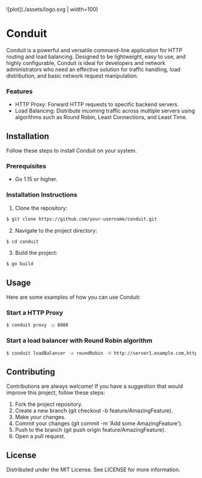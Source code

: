 ![plot](./assets/logo.svg | width=100)

# Conduit
Conduit is a powerful and versatile command-line application for HTTP routing and load balancing. Designed to be lightweight, easy to use, and highly configurable, Conduit is ideal for developers and network administrators who need an effective solution for traffic handling, load distribution, and basic network request manipulation.

### Features
- HTTP Proxy: Forward HTTP requests to specific backend servers.
- Load Balancing: Distribute incoming traffic across multiple servers using algorithms such as Round Robin, Least Connections, and Least Time.

## Installation
Follow these steps to install Conduit on your system.

### Prerequisites
- Go 1.15 or higher.

### Installation Instructions
1. Clone the repository:
```bash
$ git clone https://github.com/your-username/conduit.git
```
2. Navigate to the project directory:
```bash
$ cd conduit
```

3. Build the project:
```bash
$ go build
```

## Usage

Here are some examples of how you can use Conduit:

### Start a HTTP Proxy
```bash
$ conduit proxy -p 8080
```

### Start a load balancer with Round Robin algorithm
```bash
$ conduit loadBalancer -a roundRobin -H http://server1.example.com,http://server2.example.com -p 8080
```

## Contributing
Contributions are always welcome! If you have a suggestion that would improve this project, follow these steps:

1. Fork the project repository.
2. Create a new branch (git checkout -b feature/AmazingFeature).
3. Make your changes.
4. Commit your changes (git commit -m 'Add some AmazingFeature').
5. Push to the branch (git push origin feature/AmazingFeature).
6. Open a pull request.

## License
Distributed under the MIT License. See LICENSE for more information.
